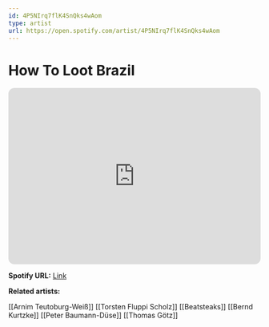 ```yaml
---
id: 4P5NIrq7flK4SnQks4wAom
type: artist
url: https://open.spotify.com/artist/4P5NIrq7flK4SnQks4wAom
---
```

# How To Loot Brazil

<iframe style="border-radius:12px" src="https://open.spotify.com/embed/artist/4P5NIrq7flK4SnQks4wAom" width="100%" height="352" frameBorder="0" allowfullscreen="" allow="autoplay; clipboard-write; encrypted-media; fullscreen; picture-in-picture" loading="lazy"></iframe>

**Spotify URL:** [Link](https://open.spotify.com/artist/4P5NIrq7flK4SnQks4wAom)

**Related artists:**

[[Arnim Teutoburg-Weiß]]
[[Torsten Fluppi Scholz]]
[[Beatsteaks]]
[[Bernd Kurtzke]]
[[Peter Baumann-Düse]]
[[Thomas Götz]]
